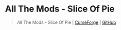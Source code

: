 # All The Mods - Slice Of Pie

> All The Mods - Slice Of Pie | [CurseForge](https://legacy.curseforge.com/minecraft/modpacks/all-the-mods-slice-of-pi) | [GitHub](https://github.com/AllTheMods/SLOP-slice-of-pie)